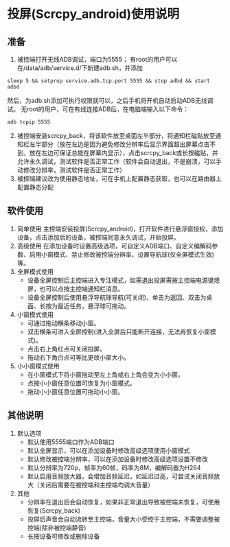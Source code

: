 # 投屏(Scrcpy_android)使用说明

## 准备

1. 被控端打开无线ADB调试，端口为5555；
有root的用户可以在/data/adb/service.d/下新建adb.sh，并添加
``` shell
sleep 5 && setprop service.adb.tcp.port 5555 && stop adbd && start adbd
```
然后，为adb.sh添加可执行权限就可以，之后手机将开机自动启动ADB无线调试。
无root的用户，可在有线连接ADB后，在电脑端输入以下命令：
``` shell
adb tcpip 5555
```
2. 被控端安装scrcpy_back，将该软件放至桌面左半部分，将通知栏磁贴放至通知栏左半部分（放在左边是因为避免修改分辨率后显示界面超出屏幕点击不到，放在左边可保证总能在屏幕内显示），点击scrcpy_back或长按磁贴，并允许永久调试，测试软件是否正常工作（软件会自动退出，不是崩溃，可以手动修改分辨率，测试软件是否正常工作）
3. 被控端建议改为使用静态地址，可在手机上配置静态获取，也可以在路由器上配置静态分配

## 软件使用

1. 简单使用
主控端安装投屏(Scrcpy_android)，打开软件进行悬浮窗授权，添加设备，点击添加后的设备，被控端同意永久调试，开始投屏。
2. 高级使用
在添加设备时设置高级选项，可自定义ADB端口、自定义编解码参数、启用小窗模式、禁止修改被控端分辨率、设置导航球(仅全屏模式生效)等。
3. 全屏模式使用
	- 设备全屏控制后主控端进入专注模式，如需退出投屏需按主控端电源键熄屏，也可以点按主控端通知栏消息。
	- 设备全屏控制后使用悬浮导航球导航(可关闭)，单击为返回、双击为桌面、长按为最近任务，悬浮球可拖动。
4. 小窗模式使用
	- 可通过拖动横条移动小窗。
	- 双击横条可进入全屏控制(进入全屏后只能断开连接，无法再恢复小窗模式)。
	- 点击右上角红点可关闭投屏。
	- 拖动右下角白点可等比更改小窗大小。
5. 小小窗模式使用
	- 在小窗模式下将小窗拖动至左上角或右上角会变为小小窗。
	- 点按小小窗任意位置可恢复为小窗模式。
	- 拖动小小窗任意位置可拖动小小窗。

## 其他说明

1. 默认选项
	- 默认使用5555端口作为ADB端口
	- 默认全屏显示，可以在添加设备时修改高级选项使用小窗模式
	- 默认修改被控端分辨率，可以在添加设备时修改高级选项设置不修改
	- 默认分辨率为720p，帧率为60帧，码率为8M，编解码器为H264
	- 默认启用音频放大器，会增加音频延迟，如延迟过高，可尝试关闭音频放大（关闭后需要在被控端和主控端均调大音量）
2. 其他
	- 分辨率在退出后会自动恢复，如果非正常退出导致被控端未恢复，可使用恢复(Scrcpy_back)
	- 投屏后声音会自动流转至主控端，音量大小受控于主控端，不需要调整被控端(除非被控端静音)
	- 长按设备可修改或删除设备
